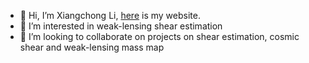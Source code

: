 - 👋 Hi, I’m Xiangchong Li, [here](http://gfarm.ipmu.jp/~xiangchong.li/me/) is my website.
- 👀 I’m interested in weak-lensing shear estimation
- 💞️ I’m looking to collaborate on projects on shear estimation, cosmic shear and weak-lensing mass map

<!---
mr-superonion/mr-superonion is a ✨ special ✨ repository because its `README.md` (this file) appears on your GitHub profile.
You can click the Preview link to take a look at your changes.
--->
